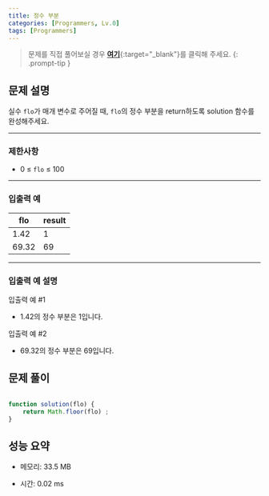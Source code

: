 ```yaml
---
title: 정수 부분
categories: [Programmers, Lv.0]
tags: [Programmers]
---
```


> 문제를 직접 풀어보실 경우 [**여기**](https://school.programmers.co.kr/learn/courses/30/lessons/181850){:target="_blank"}를 클릭해 주세요.
{: .prompt-tip }

## 문제 설명

<p>실수 <code>flo</code>가 매개 변수로 주어질 때, <code>flo</code>의 정수 부분을 return하도록 solution 함수를 완성해주세요.</p>

<hr>

### 제한사항

<ul>
<li>0 ≤ <code>flo</code> ≤ 100</li>
</ul>

<hr>

### 입출력 예
<div class="table-wrapper"><table>
        <thead><tr>
<th>flo</th>
<th>result</th>
</tr>
</thead>
        <tbody><tr>
<td>1.42</td>
<td>1</td>
</tr>
<tr>
<td>69.32</td>
<td>69</td>
</tr>
</tbody>
      </table></div>
<hr>

### 입출력 예 설명

<p>입출력 예 #1</p>

<ul>
<li>1.42의 정수 부분은 1입니다.</li>
</ul>

<p>입출력 예 #2</p>

<ul>
<li>69.32의 정수 부분은 69입니다.</li>
</ul>


## 문제 풀이

```js

function solution(flo) {
    return Math.floor(flo) ;
}

```

## 성능 요약

- 메모리: 33.5 MB

- 시간: 0.02 ms

